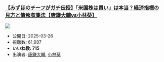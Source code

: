 ### [【みずほのチーフがガチ伝授】「米国株は買い」は本当？経済指標の見方と情報収集法【唐鎌大輔vs小林葵】](https://www.youtube.com/watch?v=pwTCj0HBWFQ)
[![](https://img.youtube.com/vi/pwTCj0HBWFQ/sddefault.jpg)](https://www.youtube.com/watch?v=pwTCj0HBWFQ)
-   公開日: 2025-03-26
-   視聴数: 61,987
-   **いいね数: 715**
-   出演者: [唐鎌大輔](/rehacq_fan/people/唐鎌大輔 "wikilink"), [小林葵](/rehacq_fan/people/小林葵 "wikilink")
